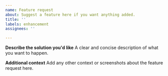 ```yaml
---
name: Feature request
about: Suggest a feature here if you want anything added.
title: ''
labels: enhancement
assignees: ''

---
```


**Describe the solution you'd like**
A clear and concise description of what you want to happen.

**Additional context**
Add any other context or screenshots about the feature request here.
